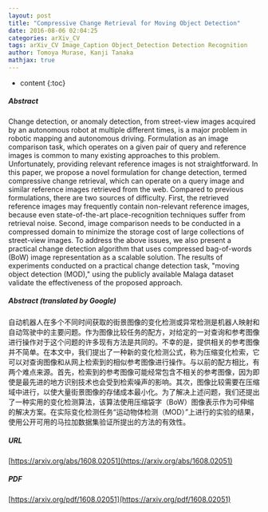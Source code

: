 ```yaml
---
layout: post
title: "Compressive Change Retrieval for Moving Object Detection"
date: 2016-08-06 02:04:25
categories: arXiv_CV
tags: arXiv_CV Image_Caption Object_Detection Detection Recognition
author: Tomoya Murase, Kanji Tanaka
mathjax: true
---
```


* content
{:toc}

##### Abstract
Change detection, or anomaly detection, from street-view images acquired by an autonomous robot at multiple different times, is a major problem in robotic mapping and autonomous driving. Formulation as an image comparison task, which operates on a given pair of query and reference images is common to many existing approaches to this problem. Unfortunately, providing relevant reference images is not straightforward. In this paper, we propose a novel formulation for change detection, termed compressive change retrieval, which can operate on a query image and similar reference images retrieved from the web. Compared to previous formulations, there are two sources of difficulty. First, the retrieved reference images may frequently contain non-relevant reference images, because even state-of-the-art place-recognition techniques suffer from retrieval noise. Second, image comparison needs to be conducted in a compressed domain to minimize the storage cost of large collections of street-view images. To address the above issues, we also present a practical change detection algorithm that uses compressed bag-of-words (BoW) image representation as a scalable solution. The results of experiments conducted on a practical change detection task, "moving object detection (MOD)," using the publicly available Malaga dataset validate the effectiveness of the proposed approach.

##### Abstract (translated by Google)
自动机器人在多个不同时间获取的街景图像的变化检测或异常检测是机器人映射和自动驾驶中的主要问题。作为图像比较任务的配方，对给定的一对查询和参考图像进行操作对于这个问题的许多现有方法是共同的。不幸的是，提供相关的参考图像并不简单。在本文中，我们提出了一种新的变化检测公式，称为压缩变化检索，它可以对查询图像和从网上检索到的相似参考图像进行操作。与以前的配方相比，有两个难点来源。首先，检索到的参考图像可能经常包含不相关的参考图像，因为即使是最先进的地方识别技术也会受到检索噪声的影响。其次，图像比较需要在压缩域中进行，以使大量街景图像的存储成本最小化。为了解决上述问题，我们还提出了一种实用的变化检测算法，该算法使用压缩袋字（BoW）图像表示作为可伸缩的解决方案。在实际变化检测任务“运动物体检测（MOD）”上进行的实验的结果，使用公开可用的马拉加数据集验证所提出的方法的有效性。

##### URL
[https://arxiv.org/abs/1608.02051](https://arxiv.org/abs/1608.02051)

##### PDF
[https://arxiv.org/pdf/1608.02051](https://arxiv.org/pdf/1608.02051)

